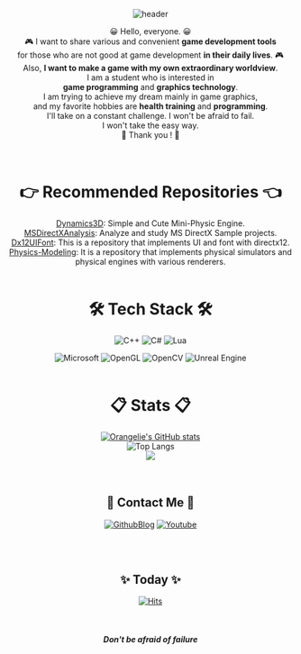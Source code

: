 <div align="center">

![header](https://capsule-render.vercel.app/api?text=Keep%20challenging%20yourself&fontSize=35&rotate=0&color=383fff&fontColor=fd0753&type=Waving&animation=scaleIn)

😀 Hello, everyone.  😀  
🎮 I want to share various and convenient **game development tools**  
  for those who are not good at game development **in their daily lives**. 🎮   
Also, **I want to make a game with my own extraordinary worldview**.    
I am a student who is interested in  
**game programming** and **graphics technology**.  
I am trying to achieve my dream mainly in game graphics,  
and my favorite hobbies are **health training** and **programming**.  
I'll take on a constant challenge. I won't be afraid to fail.  
I won't take the easy way.  
 💖  Thank you ! 💖   
<br></br>

# 👉 Recommended Repositories 👈  
[Dynamics3D](https://github.com/orangelie/Dynamics3D): Simple and Cute Mini-Physic Engine.  
[MSDirectXAnalysis](https://github.com/orangelie/MSDirectXAnalysis): Analyze and study MS DirectX Sample projects.   
[Dx12UIFont](https://github.com/orangelie/Dx12UIFont): This is a repository that implements UI and font with directx12.   
[Physics-Modeling](https://github.com/orangelie/Physics-Modeling): It is a repository that implements physical simulators and physical engines with various renderers. 
<br></br>

# 🛠️ Tech Stack 🛠️

![C++](https://img.shields.io/badge/c++-%2300599C.svg?style=for-the-badge&logo=c%2B%2B&logoColor=white) ![C#](https://img.shields.io/badge/c%23-%23239120.svg?style=for-the-badge&logo=c-sharp&logoColor=white) ![Lua](https://img.shields.io/badge/lua-%232C2D72.svg?style=for-the-badge&logo=lua&logoColor=white)
  
![Microsoft](https://img.shields.io/badge/DirectX12-0078D4?style=for-the-badge&logo=microsoft&logoColor=white) ![OpenGL](https://img.shields.io/badge/OpenGL-%23FFFFFF.svg?style=for-the-badge&logo=opengl) ![OpenCV](https://img.shields.io/badge/opencv-%23white.svg?style=for-the-badge&logo=opencv&logoColor=white) ![Unreal Engine](https://img.shields.io/badge/unrealengine-%23313131.svg?style=for-the-badge&logo=unrealengine&logoColor=white) 
<br></br>
# 📋 Stats 📋
  [![Orangelie's GitHub stats](https://github-readme-stats.vercel.app/api?username=orangelie&show_icons=true&theme=tokyonight)](https://github.com/anuraghazra/github-readme-stats)      
        ![Top Langs](https://github-readme-stats.vercel.app/api/top-langs/?username=orangelie&layout=compact&theme=tokyonight)    
        <a href="https://opgc.me/#/users/orangelie" target="_blank"><img src="https://api.opgc.me/githubs/users/orangelie/tag/?theme=basic" /></a>    
<br></br>

## 📲 Contact Me 📲   
[![GithubBlog](https://img.shields.io/badge/Blog-100000?style=for-the-badge&logo=github&logoColor=white)](https://orangelie.github.io)  [![Youtube](https://img.shields.io/badge/YouTube-FF0000?style=for-the-badge&logo=youtube&logoColor=white)](https://www.youtube.com/channel/UCti5At3Qy_soSHXzbds0G7w)  

<br></br>
## ✨ Today ✨
[![Hits](https://hits.seeyoufarm.com/api/count/incr/badge.svg?url=https%3A%2F%2Fgithub.com%2Forangelie&count_bg=%23DD3939&title_bg=%23555555&icon=spreaker.svg&icon_color=%23FFFFFF&title=visitors&edge_flat=false)](https://hits.seeyoufarm.com)
<br></br>
<br></br>
***Don't be afraid of failure***

</div>
